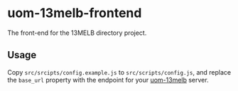 # uom-13melb-frontend

The front-end for the 13MELB directory project.

## Usage

Copy `src/srcipts/config.example.js` to `src/scripts/config.js`, and replace the `base_url` property with the endpoint for your [uom-13melb](https://github.com/vly/uom-13melb) server.

